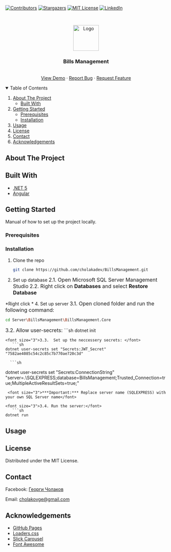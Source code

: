 
[![Contributors][contributors-shield]][contributors-url]
[![Stargazers][stars-shield]][stars-url]
[![MIT License][license-shield]][license-url]
[![LinkedIn][linkedin-shield]][linkedin-url]



<!-- PROJECT LOGO -->
<br />
<p align="center">
  <a href="https://github.com/othneildrew/Best-README-Template">
    <img src="images/logo.png" alt="Logo" width="80" height="80">
  </a>

  <h3 align="center">Bills Management</h3>

  <p align="center">
    <br />
    <a href="https://github.com/cholakadev/BillsManagement">View Demo</a>
    ·
    <a href="https://github.com/cholakadev/BillsManagement/issues">Report Bug</a>
    ·
    <a href="https://github.com/cholakadev/BillsManagement/issues">Request Feature</a>
  </p>
</p>



<!-- TABLE OF CONTENTS -->
<details open="open">
  <summary>Table of Contents</summary>
  <ol>
    <li>
      <a href="#about-the-project">About The Project</a>
      <ul>
        <li><a href="#built-with">Built With</a></li>
      </ul>
    </li>
    <li>
      <a href="#getting-started">Getting Started</a>
      <ul>
        <li><a href="#prerequisites">Prerequisites</a></li>
        <li><a href="#installation">Installation</a></li>
      </ul>
    </li>
    <li><a href="#usage">Usage</a></li>
    <li><a href="#license">License</a></li>
    <li><a href="#contact">Contact</a></li>
    <li><a href="#acknowledgements">Acknowledgements</a></li>
  </ol>
</details>



<!-- ABOUT THE PROJECT -->
## About The Project

<!-- [![Product Name Screen Shot][product-screenshot]](https://example.com) -->


## Built With

* [.NET 5](https://docs.microsoft.com/en-us/dotnet/core/dotnet-five)
* [Angular](https://getbootstrap.com)



<!-- GETTING STARTED -->
## Getting Started

Manual of how to set up the project locally.

### Prerequisites


<!-- * npm
  ```sh
  npm install npm@latest -g
  ``` -->

### Installation

1. Clone the repo
   ```sh
   git clone https://github.com/cholakadev/BillsManagement.git
   ```
2. Set up database
<font size= "3">2.1. Open Microsoft SQL Server Management Studio</font>
<font size= "3">2.2. Right click on **Databases** and select **Restore Database**</font>

<span>*Right click *</span>
4. Set up server
	<font size= "3">3.1. Open cloned folder and run the following command:</font>
   ```sh
   cd Server\BillsManagement\BillsManagement.Core
   ```
   <font size="3">3.2.  Allow user-secrets: </font>
	  ```sh
   dotnet init
   ```
   <font size="3">3.3.  Set up the neccessery secrets: </font>
	  ```sh
   dotnet user-secrets set "Secrets:JWT_Secret" "7582ae4085c54c2c85c7b770ae720c3d"
   ```
	  ```sh
   dotnet user-secrets set "Secrets:ConnectionString" "server=.\SQLEXPRESS;database=BillsManagement;Trusted_Connection=true;MultipleActiveResultSets=true;"
   ```
	<font size="3">***Important:*** Replace server name (SQLEXPRESS) with your own SQL Server name</font>

   <font size="3">3.4. Run the server:</font>
      ```sh
   dotnet run
   ```

<!-- 4. Set up client
	3.1. Install dependencies:
   ```sh
   npm install
   ``` -->



<!-- USAGE EXAMPLES -->
## Usage


<!-- ROADMAP -->
<!-- ## Roadmap
 See the [open issues](https://github.com/othneildrew/Best-README-Template/issues) for a list of proposed features (and known issues). -->



<!-- LICENSE -->
## License

Distributed under the MIT License. 



<!-- CONTACT -->
## Contact

Facebook: [Георги Чолаков](https://facebook.com/cholakowge)

Email: cholakovge@gmail.com



<!-- ACKNOWLEDGEMENTS -->
## Acknowledgements
* [GitHub Pages](https://pages.github.com)
* [Loaders.css](https://connoratherton.com/loaders)
* [Slick Carousel](https://kenwheeler.github.io/slick)
* [Font Awesome](https://fontawesome.com)





<!-- MARKDOWN LINKS & IMAGES -->
<!-- https://www.markdownguide.org/basic-syntax/#reference-style-links -->
[contributors-shield]: https://img.shields.io/github/contributors/cholakadev/BillsManagement.svg?style=for-the-badge
[contributors-url]: https://github.com/cholakadev/BillsManagement/graphs/contributors
[stars-shield]: https://img.shields.io/github/stars/cholakadev/BillsManagement.svg?style=for-the-badge
[stars-url]: https://github.com/cholakadev/BillsManagement/stargazers
[license-shield]: https://img.shields.io/github/license/cholakadev/BillsManagement.svg?style=for-the-badge
[license-url]: https://github.com/cholakadev/BillsManagement/blob/master/LICENSE.txt
[linkedin-shield]: https://img.shields.io/badge/-LinkedIn-black.svg?style=for-the-badge&logo=linkedin&colorB=555
[linkedin-url]: https://www.linkedin.com/in/cholakovge
[product-screenshot]: images/screenshot.png
